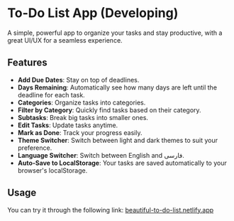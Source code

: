 # To-Do List App (Developing)

A simple, powerful app to organize your tasks and stay productive, with a great UI/UX for a seamless experience.

## Features

- **Add Due Dates**: Stay on top of deadlines.
- **Days Remaining**: Automatically see how many days are left until the deadline for each task.
- **Categories**: Organize tasks into categories.
- **Filter by Category**: Quickly find tasks based on their category.
- **Subtasks**: Break big tasks into smaller ones.
- **Edit Tasks**: Update tasks anytime.
- **Mark as Done**: Track your progress easily.
- **Theme Switcher**: Switch between light and dark themes to suit your preference.
- **Language Switcher**: Switch between English and فارسی.
- **Auto-Save to LocalStorage**: Your tasks are saved automatically to your browser's localStorage.

## Usage

You can try it through the following link:
[beautiful-to-do-list.netlify.app](https://beautiful-to-do-list.netlify.app)
